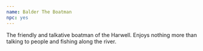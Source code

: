 ```yaml
---
name: Balder The Boatman
npc: yes
---
```


The friendly and talkative boatman of the Harwell. Enjoys nothing more than talking to people and fishing along the river.